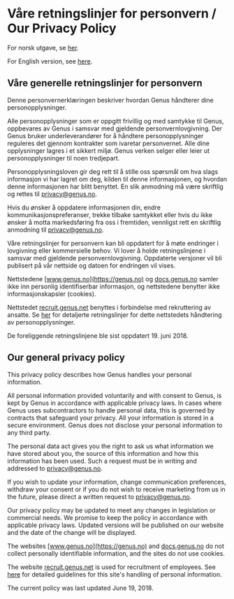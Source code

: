 # Våre retningslinjer for personvern / Our Privacy Policy

For norsk utgave, se [her](#våre-generelle-retningslinjer-for-personvern).

For English version, see [here](#our-general-privacy-policy).

## Våre generelle retningslinjer for personvern

Denne personvernerklæringen beskriver hvordan Genus håndterer dine personopplysninger.

Alle personopplysninger som er oppgitt frivillig og med samtykke til Genus, oppbevares av Genus i samsvar med gjeldende personvernlovgivning. Der Genus bruker underleverandører for å håndtere personopplysninger reguleres det gjennom kontrakter som ivaretar personvernet. Alle dine opplysninger lagres i et sikkert miljø. Genus verken selger eller leier ut personopplysninger til noen tredjepart.

Personopplysningsloven gir deg rett til å stille oss spørsmål om hva slags informasjon vi har lagret om deg, kilden til denne informasjonen, og hvordan denne informasjonen har blitt benyttet. En slik anmodning må være skriftlig og rettes til <privacy@genus.no>.

Hvis du ønsker å oppdatere informasjonen din, endre kommunikasjonspreferanser, trekke tilbake samtykket eller hvis du ikke ønsker å motta markedsføring fra oss i fremtiden, vennligst rett en skriftlig anmodning til <privacy@genus.no>.

Våre retningslinjer for personvern kan bli oppdatert for å møte endringer i lovgivning eller kommersielle behov. Vi lover å holde retningslinjene i samsvar med gjeldende personvernlovgivning. Oppdaterte versjoner vil bli publisert på vår nettside og datoen for endringen vil vises.

Nettstedene [www.genus.no](https://genus.no) og [docs.genus.no](https://docs.genus.no) samler ikke inn personlig identifiserbar informasjon, og nettstedene benytter ikke informasjonskapsler (cookies).

Nettstedet [recruit.genus.net](https://recruit.genus.net/) benyttes i forbindelse med rekruttering av ansatte. Se [her](https://docs.genus.no/privacy-agreement.html) for detaljerte retningslinjer for dette nettstedets håndtering av personopplysninger.

De foreliggende retningslinjene ble sist oppdatert 19. juni 2018.

## Our general privacy policy

This privacy policy describes how Genus handles your personal information.

All personal information provided voluntarily and with consent to Genus, is kept by Genus in accordance with applicable privacy laws. In cases where Genus uses subcontractors to handle personal data, this is governed by contracts that safeguard your privacy. All your information is stored in a secure environment. Genus does not disclose your personal information to any third party.

The personal data act gives you the right to ask us what information we have stored about you, the source of this information and how this information has been used. Such a request must be in writing and addressed to <privacy@genus.no>.

If you wish to update your information, change communication preferences, withdraw your consent or if you do not wish to receive marketing from us in the future, please direct a written request to <privacy@genus.no>.

Our privacy policy may be updated to meet any changes in legislation or commercial needs. We promise to keep the policy in accordance with applicable privacy laws. Updated versions will be published on our website and the date of the change will be displayed.

The websites [www.genus.no](https://genus.no) and [docs.genus.no](https://docs.genus.no) do not collect personally identifiable information, and the sites do not use cookies.

The website [recruit.genus.net](https://recruit.genus.net) is used for recruitment of employees. See [here](https://docs.genus.no/privacy-agreement.html) for detailed guidelines for this site's handling of personal information.

The current policy was last updated June 19, 2018.
